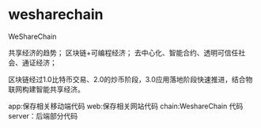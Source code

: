 # wesharechain
WeShareChain

共享经济的趋势；
区块链+可编程经济；
去中心化、智能合约、透明可信任社会、通证经济；

区块链经过1.0比特币交易、2.0的炒币阶段，3.0应用落地阶段快速推进，结合物联网构建智能共享经济。

app:保存相关移动端代码
web:保存相关网站代码
chain:WeshareChain 代码
server：后端部分代码


